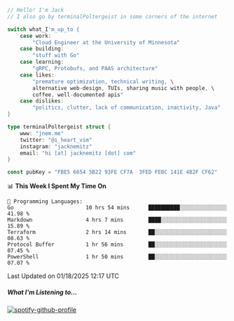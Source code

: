 ```go
// Hello! I'm Jack
// I also go by terminalPoltergeist in some corners of the internet

switch what_I'm_up_to {
    case work:
        "Cloud Engineer at the University of Minnesota"
    case building:
        "stuff with Go"
    case learning:
        "gRPC, Protobufs, and PAAS architecture"
    case likes:
        "premature optimization, technical writing, \
        alternative web-design, TUIs, sharing music with people, \
        coffee, well-documented apis"
    case dislikes:
        "politics, clutter, lack of communication, inactivity, Java"
}

type terminalPoltergeist struct {
    www: "jnem.me"
    twitter: "@i_heart_vim"
    instagram: "jacknemitz"
    email: "hi [at] jacknemitz [dot] com"
}

const pubKey = "FBE5 6654 5B22 93FE CF7A  3FED FEBC 141E 4B2F CF62"
```

<!--START_SECTION:waka-->
📊 **This Week I Spent My Time On** 

```text
💬 Programming Languages: 
Go                       10 hrs 54 mins      ██████████░░░░░░░░░░░░░░░   41.98 % 
Markdown                 4 hrs 7 mins        ████░░░░░░░░░░░░░░░░░░░░░   15.89 % 
Terraform                2 hrs 14 mins       ██░░░░░░░░░░░░░░░░░░░░░░░   08.63 % 
Protocol Buffer          1 hr 56 mins        ██░░░░░░░░░░░░░░░░░░░░░░░   07.45 % 
PowerShell               1 hr 50 mins        ██░░░░░░░░░░░░░░░░░░░░░░░   07.07 % 
```


 Last Updated on 01/18/2025 12:17 UTC
<!--END_SECTION:waka-->

##### What I'm Listening to...

[![spotify-github-profile](https://jnem.me/listening-item?maxAge=2592000)](https://jnem.me/listening)
